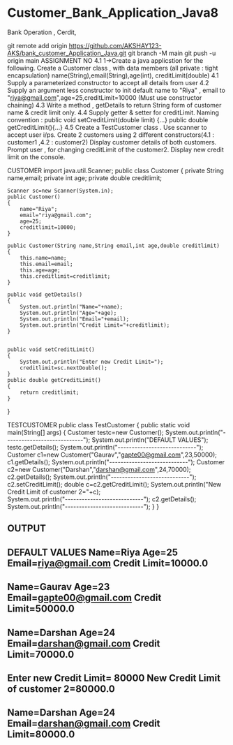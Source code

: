 # Customer_Bank_Application_Java8
Bank Operation , Cerdit, 

git remote add origin https://github.com/AKSHAY123-AKS/bank_customer_Application_Java.git
git branch -M main
git push -u origin main
ASSIGNMENT NO 4.1
1->Create a java applicstion for the following.
 Create a Customer class , with data members (all private : tight encapsulation)
name(String),email(String),age(int), creditLimit(double)
4.1 Supply a parameterized constructor to accept all details from user
4.2 Supply an argument less  constructor to init default name to "Riya" , email to "riya@gmail.com",age=25,creditLimit=10000
(Must use constructor chaining)
4.3 Write a method , getDetails to return String form of customer name & credit limit only.
4.4 Supply getter & setter for creditLimit.
Naming convention : public void setCreditLimit(double limit) {...}
public double getCreditLimit(){...}
4.5 Create a TestCustomer class . Use scanner to accept user i/ps.
Create 2 customers using 2 different constructors(4.1 : customer1 ,4.2 : customer2)
Display customer details of both customers.
Prompt user , for changing creditLimit of the customer2.
Display new credit limit on the console.

CUSTOMER
import java.util.Scanner;
public class Customer 
{
	private String name,email;
	private int age;
	private double creditlimit;
	
	Scanner sc=new Scanner(System.in);
	public Customer()
	{
		name="Riya";
		email="riya@gmail.com";
		age=25;
		creditlimit=10000;
	}
	
	public Customer(String name,String email,int age,double creditlimit)
	{
		this.name=name;
		this.email=email;
		this.age=age;
		this.creditlimit=creditlimit;
	}
	
	public void getDetails()
	{
		System.out.println("Name="+name);
		System.out.println("Age="+age);
		System.out.println("Email="+email);
		System.out.println("Credit Limit="+creditlimit);
	}
	
	
	public void setCreditLimit()
	{
		System.out.println("Enter new Credit Limit=");
		creditlimit=sc.nextDouble();
	}
	public double getCreditLimit()
	{
		return creditlimit;
	}

}


TESTCUSTOMER
public class TestCustomer 
{
	public static void main(String[] args) 
	{
		Customer testc=new Customer();
		System.out.println("----------------------------");
		System.out.println("DEFAULT VALUES");
		testc.getDetails();
		System.out.println("----------------------------");
		Customer c1=new Customer("Gaurav","gapte00@gmail.com",23,50000);
		c1.getDetails();
		System.out.println("----------------------------");
		Customer c2=new Customer("Darshan","darshan@gmail.com",24,70000);
		c2.getDetails();
		System.out.println("----------------------------");
		c2.setCreditLimit();
		double c=c2.getCreditLimit();
		System.out.println("New Credit Limit of customer 2="+c);	
		System.out.println("----------------------------");
		c2.getDetails();
		System.out.println("----------------------------");
	}
}




OUTPUT
----------------------------
DEFAULT VALUES
Name=Riya
Age=25
Email=riya@gmail.com
Credit Limit=10000.0
----------------------------
Name=Gaurav
Age=23
Email=gapte00@gmail.com
Credit Limit=50000.0
----------------------------
Name=Darshan
Age=24
Email=darshan@gmail.com
Credit Limit=70000.0
----------------------------
Enter new Credit Limit=
80000
New Credit Limit of customer 2=80000.0
----------------------------
Name=Darshan
Age=24
Email=darshan@gmail.com
Credit Limit=80000.0
----------------------------
